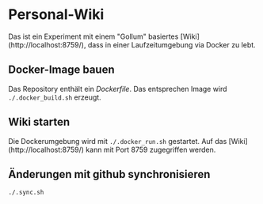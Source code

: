 # Personal-Wiki

Das ist ein Experiment mit einem "Gollum" basiertes [Wiki] (http://localhost:8759/), dass in einer Laufzeitumgebung via Docker zu lebt.

## Docker-Image bauen

Das Repository enthält ein _Dockerfile_. Das entsprechen Image wird ``./.docker_build.sh`` erzeugt.

## Wiki starten

Die Dockerumgebung wird mit ``./.docker_run.sh`` gestartet. Auf das [Wiki] (http://localhost:8759/) kann mit Port 8759 zugegriffen werden.

## Änderungen mit github synchronisieren

``./.sync.sh``


